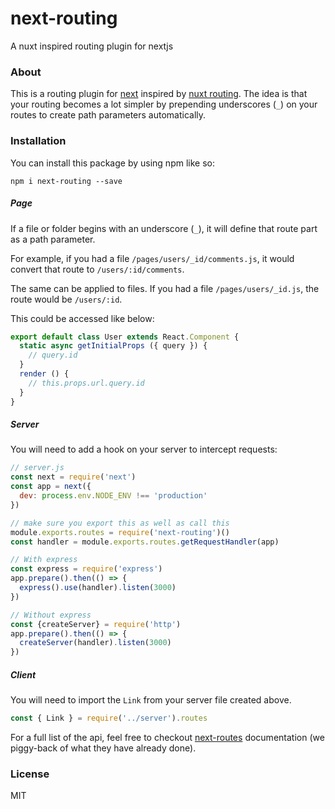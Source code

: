 # next-routing
A nuxt inspired routing plugin for nextjs

### About

This is a routing plugin for [next](https://github.com/zeit/next.js/) inspired by [nuxt routing](https://nuxtjs.org/guide/routing/). The idea is that your routing becomes a lot simpler by prepending underscores (`_`) on your routes to create path parameters automatically.

### Installation

You can install this package by using npm like so:

```
npm i next-routing --save
```

##### Page

If a file or folder begins with an underscore (`_`), it will define that route part as a path parameter.

For example, if you had a file `/pages/users/_id/comments.js`, it would convert that route to `/users/:id/comments`.

The same can be applied to files. If you had a file `/pages/users/_id.js`, the route would be `/users/:id`.

This could be accessed like below:

```js
export default class User extends React.Component {
  static async getInitialProps ({ query }) {
    // query.id
  }
  render () {
    // this.props.url.query.id
  }
}
```

##### Server

You will need to add a hook on your server to intercept requests:

```js
// server.js
const next = require('next')
const app = next({
  dev: process.env.NODE_ENV !== 'production'
})

// make sure you export this as well as call this
module.exports.routes = require('next-routing')()
const handler = module.exports.routes.getRequestHandler(app)

// With express
const express = require('express')
app.prepare().then(() => {
  express().use(handler).listen(3000)
})

// Without express
const {createServer} = require('http')
app.prepare().then(() => {
  createServer(handler).listen(3000)
})
```

##### Client

You will need to import the `Link` from your server file created above.

```js
const { Link } = require('../server').routes
```

For a full list of the api, feel free to checkout [next-routes](https://github.com/fridays/next-routes#on-the-client) documentation (we piggy-back of what they have already done).

### License

MIT

